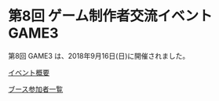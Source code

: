 # 第8回 ゲーム制作者交流イベント GAME3

第8回 GAME3 は、2018年9月16日(日)に開催されました。

[イベント概要](/event/8th)

[ブース参加者一覧](/event/8th/games)
